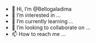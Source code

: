 - 👋 Hi, I’m @Bellogaladima
- 👀 I’m interested in ...
- 🌱 I’m currently learning ...
- 💞️ I’m looking to collaborate on ...
- 📫 How to reach me ...

<!---
Bellogaladima/Bellogaladima is a ✨ special ✨ repository because its `README.md` (this file) appears on your GitHub profile.
You can click the Preview link to take a look at your changes.
--->
